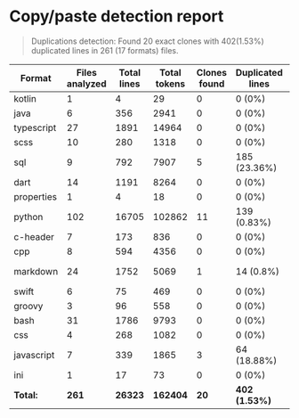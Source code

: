 
# Copy/paste detection report

> Duplications detection: Found 20 exact clones with 402(1.53%) duplicated lines in 261 (17 formats) files.

| Format     | Files analyzed | Total lines | Total tokens | Clones found | Duplicated lines | Duplicated tokens |
| ---------- | -------------- | ----------- | ------------ | ------------ | ---------------- | ----------------- |
| kotlin     | 1              | 4           | 29           | 0            | 0 (0%)           | 0 (0%)            |
| java       | 6              | 356         | 2941         | 0            | 0 (0%)           | 0 (0%)            |
| typescript | 27             | 1891        | 14964        | 0            | 0 (0%)           | 0 (0%)            |
| scss       | 10             | 280         | 1318         | 0            | 0 (0%)           | 0 (0%)            |
| sql        | 9              | 792         | 7907         | 5            | 185 (23.36%)     | 2325 (29.4%)      |
| dart       | 14             | 1191        | 8264         | 0            | 0 (0%)           | 0 (0%)            |
| properties | 1              | 4           | 18           | 0            | 0 (0%)           | 0 (0%)            |
| python     | 102            | 16705       | 102862       | 11           | 139 (0.83%)      | 1177 (1.14%)      |
| c-header   | 7              | 173         | 836          | 0            | 0 (0%)           | 0 (0%)            |
| cpp        | 8              | 594         | 4356         | 0            | 0 (0%)           | 0 (0%)            |
| markdown   | 24             | 1752        | 5069         | 1            | 14 (0.8%)        | 75 (1.48%)        |
| swift      | 6              | 75          | 469          | 0            | 0 (0%)           | 0 (0%)            |
| groovy     | 3              | 96          | 558          | 0            | 0 (0%)           | 0 (0%)            |
| bash       | 31             | 1786        | 9793         | 0            | 0 (0%)           | 0 (0%)            |
| css        | 4              | 268         | 1082         | 0            | 0 (0%)           | 0 (0%)            |
| javascript | 7              | 339         | 1865         | 3            | 64 (18.88%)      | 446 (23.91%)      |
| ini        | 1              | 17          | 73           | 0            | 0 (0%)           | 0 (0%)            |
| **Total:** | **261**        | **26323**   | **162404**   | **20**       | **402 (1.53%)**  | **4023 (2.48%)**  |
